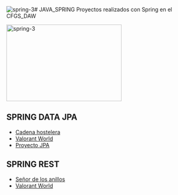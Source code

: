 ![spring-3](https://github.com/user-attachments/assets/458fb082-0d7b-4f8c-b310-f04815024ca4)# JAVA_SPRING
Proyectos realizados con Spring en el CFGS_DAW

<img src="https://github.com/user-attachments/assets/eca39006-1eff-4ac1-9cb4-4ea399722796" alt="spring-3" width="300" height="200">


## SPRING DATA JPA
* [Cadena hostelera](https://github.com/E7OY/JAVA_SPRING/tree/main/Proyectos_SpringDataJPA/CadenaHostelera)
* [Valorant World](https://github.com/E7OY/JAVA_SPRING/tree/main/Proyectos_SpringDataJPA/ValorantWorldFinalizado)
* [Proyecto JPA](https://github.com/E7OY/JAVA_SPRING/tree/main/Proyectos_SpringDataJPA/ProyectoJPA)


## SPRING REST
* [Señor de los anillos](https://github.com/E7OY/JAVA_SPRING/tree/main/Proyectos_SpringRest/SenhorDeLosAnillos)
* [Valorant World](https://github.com/E7OY/JAVA_SPRING/tree/main/Proyectos_SpringRest/ValorantWorld)
